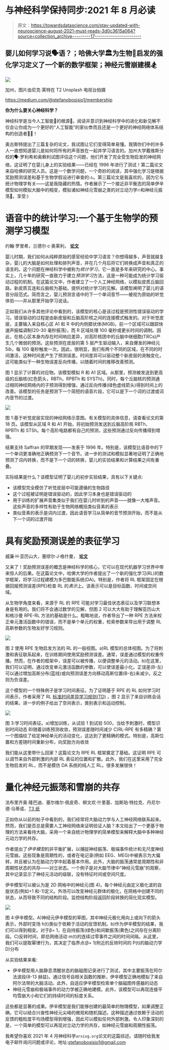 # 与神经科学保持同步:2021 年 8 月必读

> 原文：<https://towardsdatascience.com/stay-updated-with-neuroscience-august-2021-must-reads-3d0c3615a064?source=collection_archive---------17----------------------->

## 婴儿如何学习说🗣️语？；哈佛大学🏛️为生物🧠启发的强化学习定义了一个新的数学框架；神经元雪崩建模🏂

![](img/4fae08c42a880871c239a5d40e9eff12.png)

加州，图片由尼克·莱特在 T2 Unsplash 电视台拍摄

<https://medium.com/@stefanobosisio1/membership>  

**你为什么要关心神经科学？**

神经科学是当今人工智能🧠的根源🤖。阅读并意识到神经科学中的进化和新见解不仅会让你成为一个更好的“人工智能”的家伙😎而且还是一个更好的神经网络体系结构的创造者👩‍💻！

奥古斯特提出了三篇复杂的论文，我试图让它们变得简单易懂。我猜你们中的许多人一直想知道婴儿是如何将所有的声音放在一起并学习语言的。加州大学戴维斯分校的🗣️·罗利希和奥赖利试图评估这个问题，他们开发了完全受生物启发的神经网络，这证明了在婴儿身上的实验结果——已经在 1996 年进行了测试！第二篇论文来自哈佛的研究人员。这是一个数学问题，一个奇妙的阅读，其中强化学习是根据奖励预测误差和基于生物学假设进行审查的:🔝。第三篇论文是我喜欢的，因为它与统计物理学有关——这是我隐藏的热情。作者展示了一个接近非平衡态的简单伊辛模型如何模拟大脑中的相变，模拟诸如神经元雪崩之类的对立动力学🔥和神经元振荡📶。享受:)

# 语音中的统计学习:一个基于生物学的预测学习模型

约翰·罗里希，兰德尔·c·奥莱利， [**论文**](https://arxiv.org/abs/2108.06065)

婴儿时期，我们如何从纯粹原始的感官经验中学习语言？你想得越多，声音就越复杂，婴儿的大脑是如何处理和排列声音，并在几个月后将它们转换成声音和真正的语言的。这个问题在神经科学中被称为*统计学习*，它一直是多年来研究的中心。事实上，几十年的研究一直致力于建立*预测学习*方法，这是一种可能成为统计学习驱动过程的机制。在这篇论文中，作者建立了一个人工神经网络，以模拟皮质丘脑回路，新皮质互连和丘脑核为基础，提供对统计学习的见解。该模型阐明了婴儿的语音分段范式。简而言之，婴儿预测言语中的下一个单词音节——被视为原始的听觉体验——并从那里开始学习说话。

正如我们从许多其他评论中看到的，该模型的核心是该过程是预测性错误驱动的学习。错误驱动的过程是由新皮层和丘脑高阶核之间的连接模式触发的。对于听觉皮层，主要输入来自核心区 A1 和 R 中的内侧膝状体(MGB)。前一个区域可以跟踪快速声振幅调制(20-30 毫秒振荡)，而 R 区域处理 100 毫秒或更长时间的调制。因此，在核心区本身内存在时间响应差异，对高阶核团中的丘脑中继细胞(TRCs)产生几个微弱的预测。这些预测在皮层的第 5 层产生驱动输入，来自爆发的神经元 5ib，每 100 毫秒触发一次。因此，很明显，我们有两个不同的区域，在不同的时间激活，这种时间差产生了预测误差。时间差异可以驱动整个新皮层的突触变化，这可能类似于一种生物误差反向传播，以随着时间的推移改善预测。

图 1 显示了计算的对应物。该模型模拟 R 和 A1 区域。从那里，预测被发送到更高级的丘脑核(红色箭头，RBTh，RPBTh 和 SYSTh)。同时，每个丘脑核的预测通过相同神经网络内的子预测得到增强，通过反向传播(绿色虚线箭头)得到时间上的改善。该模型的任务是预测下一个简短的语音片段，它可以是下一个词的过渡或词内音节的过渡。

![](img/486281a1208c8b668bb2fbbfb56755ca.png)

图 1:基于听觉皮层实现的神经网络示意图。有关模型的具体信息，请查看论文的第 18 页。该模型从区域 R 和 A1 开始，将初始预测发送到丘脑高阶核 RBTh、RPBTh 和 STSh。每个高阶电路都有自己的预测，这些预测通过反向传播得到增强。

结果支持 Saffran 的早期发现——发表于 1996 年。特别是，该模型比语音中的下一个单词更准确地正确预测下一个音节。进一步的测试和模拟显著地证明了正确地预测了词内转换，而不是下一个词的转换，婴儿的实验结果和计算结果之间有重叠。

实际结果是什么？该模型证明了婴儿的初步实验结果，具有以下关键点:

*   该模型完全模仿了听觉皮层中可能遵循的生物路径
*   这个过程被证明是错误驱动的，因此学习本身也是错误驱动的
*   用于训练的扩展声音集类似于我们在婴儿时听到的声音——就像一大堆声音。这些声音的多样性有助于生物网络概括类似音素的表示
*   类似音素的表示是词内过渡，因此语音学习从简单的音节预测开始，而不是从下一个词的过渡开始

# 具有奖励预测误差的表征学习

威廉·H·亚历山大，塞缪尔·J·格什曼， [**论文**](https://arxiv.org/abs/2108.12402)

又来了！奖励预测误差的概念是神经科学的核心，它可以在现代机器学习世界中带来惊人的后果。在这篇论文中，哈佛大学的作者提出了一个新的强化学习(RL)的数学框架，将学习过程建模为多巴胺能系统(DA)。特别是，作者将 RL 框架固定在根据回报预测误差(RPE)检查 RL 的*表示*上。该表示可以是目标函数、时间或空间域。

从生物学角度来看，来源于 RL 的 RPE 可能对学习最佳状态表征以及学习联想本身是有用的。我们将不会通过数学的见解，但图 2 可以大大有助于理解亚历山大和格沙曼 RPE-RL 方法的基础是什么。粗略地说，作者导出了一种 RPE 方法来校正单元激活函数中的错误，而不是单个单元的权重，检索参数来导出用于调整 RL 高斯参数的生物友好学习规则。

![](img/a74089b952b3b9a83c3c16638e53aab5.png)

图 2 使用 RPE 生物启发方法的 RL 的一般视图。a)RL 模型的总体视图。为了将刺激和表征联系起来，在训练期间使用奖励预测误差。通常，误差通过模型的权重传播。然而，在作者的框架中，误差可以被传播，以便调整单元的活动。b)在这里，我们可以证明，通过改变单元激活函数的参数，可以使误差最小化。正误差(B-左)可以通过增加高斯分布(蓝线)或向预测误差方向移动高斯位置(B-右)来减少。反之则为负误差。

这个模型的一个特殊例子是学习时间表征。为了证明基于 RPE 的 RL 如何学习时间表示，作者采用了 RL [标准时间差异学习规则(TD)](https://en.wikipedia.org/wiki/Temporal_difference_learning) ，图 2 显示了来自训练会话的结果。进一步的例子给出了空间表示，类别表示和运动控制。

![](img/35c365232e08b7ff04f9d93f704963eb.png)

图 3:学习时间表征。a)增加训练，从试验 1 到试验 500，当给予刺激时，模型识别时间动态 B)随着训练预测收敛，预测误差随时间减少 C)RL-RPE 有多精确？第一个图描绘了给定神经单元的活动变化，这达到了更精确的模式。特别是，高斯位置和方差随时间重新分布，向奖励方向收敛

我们能从这里带什么回家？这篇论文为 RPE RL 框架奠定了基础。这证明 RPE 可以调节来自外部刺激的内部 RL 表征的位置和扩散。此外，我们在这里采用了完全生物启发的 RL，而不是模仿 DA 系统的纯人工 RL。很多发展很快！

# 量化神经元振荡和雪崩的共存

法布里齐奥·隆巴迪、塞尔维尔·佩皮奇、柳文欢·什里基、加斯珀·特拉克、丹尼尔·德·马蒂诺、[T3 纸](https://arxiv.org/abs/2108.06686)

正如你从以前的帖子中看到的，我们经常将大脑动力学与人工神经网络联系起来。然而，我们是否总是需要人工神经网络来证明验证人脑？本文给出了一个更基于物理的方法来看待大脑，采用一个来自统计物理学的简单模型来解释大脑中多种神经元动力学的共存。

作者提出了*伊辛模型*的非平衡扩展，以捕捉神经振荡、极端事件统计和无尺度神经元雪崩。这些现象是周期性的，或者在电记录(例如 EEG、MEG)中被表示为大偏转，并且被认为在脑动力学中起着基本作用。此外，大脑的振荡通常是周期性和非周期性状态的共存——对立状态。一个例子是对大脑节律中“神经元雪崩”的观察，其中记录显示了神经元活动的级联，没有特征时间或空间尺度。

伊辛模型可以被认为是 2D 网格中的神经元(图 4)。每个神经元由定义极化波的自旋状态(例如+1 和-1)定义。外场可以改变神经元群体的极化，在网格中创建不同的状态，从而导致不同的结构阶段。监控结构阶段返回阶段转换的简化现实模型。

![](img/e4f4808e0485a6d457adb6b49814da0b.png)

图 4:伊辛模型。A)神经元伊辛模型的草图，其中神经元极化用向上或向下的箭头表示，外部时变场 h(t)类似于依赖于活动的反馈机制。b)作为伊辛模型的结果，我们可以得到相变。对于β= 1，在自持振荡(绿色)和间歇振荡(黄色)之间存在分离阶段。C)反转时间，即总网络活动 m(t)的连续过零事件之间的时间间隔。从这里，我们可以提取幂律行为，其决定了临界点(β= 1)附近的反转时间的 P(t)的脑动力学 D)分布

从实验结果来看:

*   伊辛模型用人脑静息清醒状态的脑磁图记录进行了测试，其中主要振荡在阿尔法波段(8-13 赫兹)。通过信号自相关函数的推断，伊辛模型正确地模拟了来自阿尔法带的大脑活动。此外，自适应伊辛模型检索单个脑磁图传感器的动态
*   神经元雪崩和极端事件的动力学被正确地建模。此外，该模型可以再现连接平均雪崩大小和它们的持续时间的标度关系。

这些都是显著的成果。伊辛模型是我们能够创建的最简单的物理模型，如果调整正确，它可以结合兴奋性神经元尖峰的微观和随机描述。这种描述通过依赖于活动的反馈的粗粒度平均场模型得到增强，因此可以模拟任何外部刺激。令人印象深刻的是，一个简单的模型可以再现对立动力学的共存，如神经元雪崩和周期性振荡。

我希望你喜欢 2021 年 4 月神经科学`arxivg.org`论文的这篇综述。请随时给我发电子邮件询问问题或评论，地址:stefanobosisio1@gmail.com